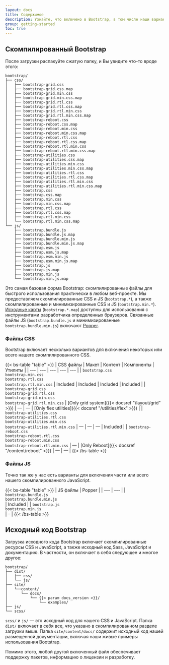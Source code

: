 ```yaml
---
layout: docs
title: Содержимое
description: Узнайте, что включено в Bootstrap, в том числе наши варианты предварительно скомпилированного и исходного кода.
group: getting-started
toc: true
---
```


## Скомпилированный Bootstrap

После загрузки распакуйте сжатую папку, и Вы увидите что-то вроде этого:

<!-- ПРИМЕЧАНИЕ. Эта информация намеренно дублируется в README. Скопируйте все сделанные здесь изменения и в README, но не забудьте добавить папку `dist`. -->

```text
bootstrap/
├── css/
│   ├── bootstrap-grid.css
│   ├── bootstrap-grid.css.map
│   ├── bootstrap-grid.min.css
│   ├── bootstrap-grid.min.css.map
│   ├── bootstrap-grid.rtl.css
│   ├── bootstrap-grid.rtl.css.map
│   ├── bootstrap-grid.rtl.min.css
│   ├── bootstrap-grid.rtl.min.css.map
│   ├── bootstrap-reboot.css
│   ├── bootstrap-reboot.css.map
│   ├── bootstrap-reboot.min.css
│   ├── bootstrap-reboot.min.css.map
│   ├── bootstrap-reboot.rtl.css
│   ├── bootstrap-reboot.rtl.css.map
│   ├── bootstrap-reboot.rtl.min.css
│   ├── bootstrap-reboot.rtl.min.css.map
│   ├── bootstrap-utilities.css
│   ├── bootstrap-utilities.css.map
│   ├── bootstrap-utilities.min.css
│   ├── bootstrap-utilities.min.css.map
│   ├── bootstrap-utilities.rtl.css
│   ├── bootstrap-utilities.rtl.css.map
│   ├── bootstrap-utilities.rtl.min.css
│   ├── bootstrap-utilities.rtl.min.css.map
│   ├── bootstrap.css
│   ├── bootstrap.css.map
│   ├── bootstrap.min.css
│   ├── bootstrap.min.css.map
│   ├── bootstrap.rtl.css
│   ├── bootstrap.rtl.css.map
│   ├── bootstrap.rtl.min.css
│   └── bootstrap.rtl.min.css.map
└── js/
    ├── bootstrap.bundle.js
    ├── bootstrap.bundle.js.map
    ├── bootstrap.bundle.min.js
    ├── bootstrap.bundle.min.js.map
    ├── bootstrap.esm.js
    ├── bootstrap.esm.js.map
    ├── bootstrap.esm.min.js
    ├── bootstrap.esm.min.js.map
    ├── bootstrap.js
    ├── bootstrap.js.map
    ├── bootstrap.min.js
    └── bootstrap.min.js.map
```

Это самая базовая форма Bootstrap: скомпилированные файлы для быстрого использования практически в любом веб-проекте. Мы предоставляем скомпилированные CSS и JS (`bootstrap.*`), а также скомпилированные и минимизированные CSS и JS (`bootstrap.min.*`). [Исходные карты](https://web.dev/articles/source-maps) (`bootstrap.*.map`) доступны для использования с инструментами разработчика определенных браузеров. Связанные файлы JS (`bootstrap.bundle.js` и минимизированные `bootstrap.bundle.min.js`) включают [Popper](https://popper.js.org/docs/v2/).

### Файлы CSS

Bootstrap включает несколько вариантов для включения некоторых или всего нашего скомпилированного CSS.

{{< bs-table "table" >}}
| CSS файлы | Макет | Контент | Компоненты | Утилиты |
| --- | --- | --- | --- | --- |
| `bootstrap.css`<br> `bootstrap.min.css`<br> `bootstrap.rtl.css`<br> `bootstrap.rtl.min.css` | Included | Included | Included | Included |
| `bootstrap-grid.css`<br> `bootstrap-grid.rtl.css`<br> `bootstrap-grid.min.css`<br> `bootstrap-grid.rtl.min.css` | [Only grid system]({{< docsref "/layout/grid" >}}) | — | — | [Only flex utilities]({{< docsref "/utilities/flex" >}}) |
| `bootstrap-utilities.css`<br> `bootstrap-utilities.rtl.css`<br> `bootstrap-utilities.min.css`<br> `bootstrap-utilities.rtl.min.css` | — | — | — | Included |
| `bootstrap-reboot.css`<br> `bootstrap-reboot.rtl.css`<br> `bootstrap-reboot.min.css`<br> `bootstrap-reboot.rtl.min.css` | — | [Only Reboot]({{< docsref "/content/reboot" >}}) | — | — |
{{< /bs-table >}}

### Файлы JS

Точно так же у нас есть варианты для включения части или всего нашего скомпилированного JavaScript.

{{< bs-table "table" >}}
| JS файлы | Popper |
| --- | --- |
| `bootstrap.bundle.js`<br> `bootstrap.bundle.min.js`<br> | Included |
| `bootstrap.js`<br> `bootstrap.min.js`<br> | – |
{{< /bs-table >}}

## Исходный код Bootstrap

Загрузка исходного кода Bootstrap включает скомпилированные ресурсы CSS и JavaScript, а также исходный код Sass, JavaScript и документацию. В частности, он включает в себя следующее и многое другое:

```text
bootstrap/
├── dist/
│   ├── css/
│   └── js/
├── site/
│   └──content/
│      └── docs/
│          └── {{< param docs_version >}}/
│              └── examples/
├── js/
└── scss/
```

`scss/` и `js/` — это исходный код для нашего CSS и JavaScript. Папка `dist/` включает в себя все, что указано в скомпилированном разделе загрузки выше. Папка `site/content/docs/` содержит исходный код нашей размещенной документации, включая наши живые примеры использования Bootstrap.

Помимо этого, любой другой включенный файл обеспечивает поддержку пакетов, информацию о лицензии и разработку.
